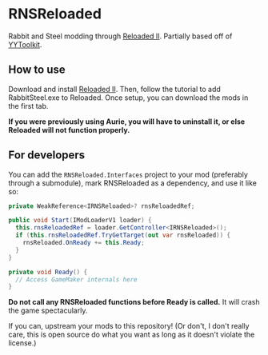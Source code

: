 # RNSReloaded

Rabbit and Steel modding through [Reloaded II](https://reloaded-project.github.io/Reloaded-II/). Partially based off of [YYToolkit](https://github.com/AurieFramework/YYToolkit).

## How to use

Download and install [Reloaded II](https://github.com/Reloaded-Project/Reloaded-II/releases/latest). Then, follow the tutorial to add RabbitSteel.exe to Reloaded. Once setup, you can download the mods in the first tab.

**If you were previously using Aurie, you will have to uninstall it, or else Reloaded will not function properly.**

## For developers

You can add the `RNSReloaded.Interfaces` project to your mod (preferably through a submodule), mark RNSReloaded as a dependency, and use it like so:

```cs
private WeakReference<IRNSReloaded>? rnsReloadedRef;

public void Start(IModLoaderV1 loader) {
  this.rnsReloadedRef = loader.GetController<IRNSReloaded>();
  if (this.rnsReloadedRef.TryGetTarget(out var rnsReloaded)) {
    rnsReloaded.OnReady += this.Ready;
  }
}

private void Ready() {
  // Access GameMaker internals here
}
```

**Do not call any RNSReloaded functions before Ready is called.** It will crash the game spectacularly.

If you can, upstream your mods to this repository! (Or don't, I don't really care, this is open source do what you want as long as it doesn't violate the license.)
